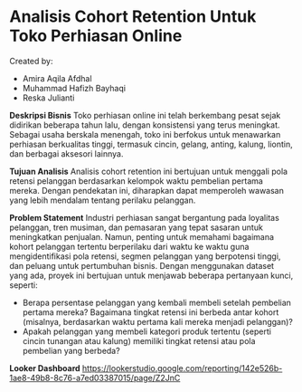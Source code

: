 # **Analisis Cohort Retention Untuk Toko Perhiasan Online**

Created by: 
- Amira Aqila Afdhal
- Muhammad Hafizh Bayhaqi
- Reska Julianti

**Deskripsi Bisnis**
Toko perhiasan online ini telah berkembang pesat sejak didirikan beberapa tahun lalu, dengan konsistensi yang terus meningkat. Sebagai usaha berskala menengah, toko ini berfokus untuk menawarkan perhiasan berkualitas tinggi, termasuk cincin, gelang, anting, kalung, liontin, dan berbagai aksesori lainnya.

**Tujuan Analisis**
Analisis cohort retention ini bertujuan untuk menggali pola retensi pelanggan berdasarkan kelompok waktu pembelian pertama mereka. Dengan pendekatan ini, diharapkan dapat memperoleh wawasan yang lebih mendalam tentang perilaku pelanggan.

**Problem Statement**
Industri perhiasan sangat bergantung pada loyalitas pelanggan, tren musiman, dan pemasaran yang tepat sasaran untuk meningkatkan penjualan. Namun, penting untuk memahami bagaimana kohort pelanggan tertentu berperilaku dari waktu ke waktu guna mengidentifikasi pola retensi, segmen pelanggan yang berpotensi tinggi, dan peluang untuk pertumbuhan bisnis.
Dengan menggunakan dataset yang ada, proyek ini bertujuan untuk menjawab beberapa pertanyaan kunci, seperti:
- Berapa persentase pelanggan yang kembali membeli setelah pembelian pertama mereka? Bagaimana tingkat retensi ini berbeda antar kohort (misalnya, berdasarkan waktu pertama kali mereka menjadi pelanggan)?
- Apakah pelanggan yang membeli kategori produk tertentu (seperti cincin tunangan atau kalung) memiliki tingkat retensi atau pola pembelian yang berbeda?

**Looker Dashboard**
https://lookerstudio.google.com/reporting/142e526b-1ae8-49b8-8c76-a7ed03387015/page/Z2JnC
